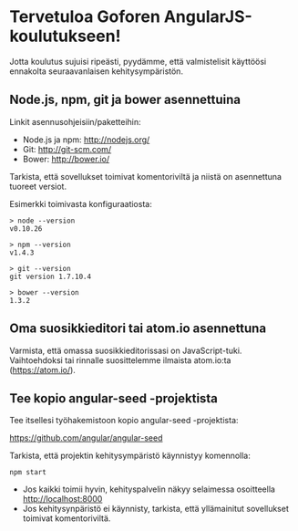 # Tervetuloa Goforen AngularJS-koulutukseen!

Jotta koulutus sujuisi ripeästi, pyydämme, että valmistelisit käyttöösi
ennakolta seuraavanlaisen kehitysympäristön.

## Node.js, npm, git ja bower asennettuina

Linkit asennusohjeisiin/paketteihin:

- Node.js ja npm: <http://nodejs.org/>
- Git: <http://git-scm.com/>
- Bower: <http://bower.io/>

Tarkista, että sovellukset toimivat komentoriviltä ja niistä on asennettuna
tuoreet versiot.

Esimerkki toimivasta konfiguraatiosta:

    > node --version
    v0.10.26

    > npm --version
    v1.4.3

    > git --version
    git version 1.7.10.4

    > bower --version
    1.3.2

## Oma suosikkieditori tai atom.io asennettuna

Varmista, että omassa suosikkieditorissasi on JavaScript-tuki.
Vaihtoehdoksi tai rinnalle suosittelemme ilmaista atom.io:ta (<https://atom.io/>).

## Tee kopio angular-seed -projektista

Tee itsellesi työhakemistoon kopio angular-seed -projektista:

<https://github.com/angular/angular-seed>

Tarkista, että projektin kehitysympäristö käynnistyy komennolla:

    npm start

- Jos kaikki toimii hyvin, kehityspalvelin näkyy selaimessa osoitteella <http://localhost:8000>
- Jos kehitysynpäristö ei käynnisty, tarkista, että yllämainitut sovellukset
toimivat komentoriviltä.
